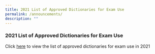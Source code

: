 ```yaml
---
title: 2021 List of Approved Dictionaries for Exam Use
permalink: /announcements/
description: ""
---
```


### 2021 List of Approved Dictionaries for Exam Use

Click [here](https://drive.google.com/file/d/1yMGnaU579Ehix7LlxEi7XoacWHo1tR6e/view?usp=sharing) to view the list of approved dictionaries for exam use in 2021